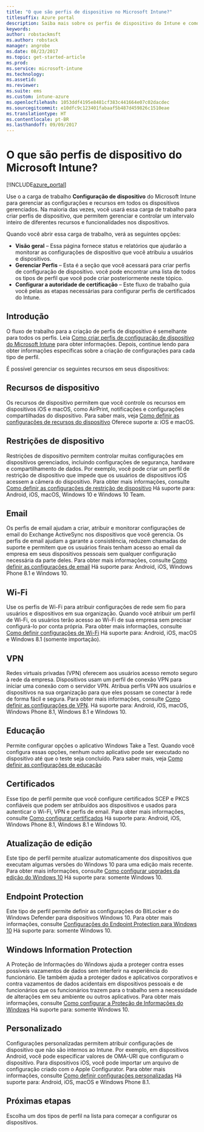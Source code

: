 ```yaml
---
title: "O que são perfis de dispositivo no Microsoft Intune?"
titlesuffix: Azure portal
description: Saiba mais sobre os perfis de dispositivo do Intune e como eles podem ajudar a gerenciar e proteger os dispositivos em sua empresa.
keywords: 
author: robstackmsft
ms.author: robstack
manager: angrobe
ms.date: 08/23/2017
ms.topic: get-started-article
ms.prod: 
ms.service: microsoft-intune
ms.technology: 
ms.assetid: 
ms.reviewer: 
ms.suite: ems
ms.custom: intune-azure
ms.openlocfilehash: 1053ddf4195e8481cf383c441664e07c02dacdec
ms.sourcegitcommit: e10dfc9c123401fabaaf5b487d459826c1510eae
ms.translationtype: HT
ms.contentlocale: pt-BR
ms.lasthandoff: 09/09/2017
---
```

# <a name="what-are-microsoft-intune-device-profiles"></a>O que são perfis de dispositivo do Microsoft Intune?

[!INCLUDE[azure_portal](./includes/azure_portal.md)]

Use o a carga de trabalho **Configuração de dispositivo** do Microsoft Intune para gerenciar as configurações e recursos em todos os dispositivos gerenciados. Na maioria das vezes, você usará essa carga de trabalho para criar perfis de dispositivo, que permitem gerenciar e controlar um intervalo inteiro de diferentes recursos e funcionalidades nos dispositivos.

Quando você abrir essa carga de trabalho, verá as seguintes opções:

- **Visão geral** – Essa página fornece status e relatórios que ajudarão a monitorar as configurações de dispositivo que você atribuiu a usuários e dispositivos.
- **Gerenciar Perfis** – Esta é a seção que você acessará para criar perfis de configuração de dispositivo. você pode encontrar uma lista de todos os tipos de perfil que você pode criar posteriormente neste tópico.
- **Configurar a autoridade de certificação** – Este fluxo de trabalho guia você pelas as etapas necessárias para configurar perfis de certificados do Intune.

## <a name="getting-started"></a>Introdução

O fluxo de trabalho para a criação de perfis de dispositivo é semelhante para todos os perfis. Leia [Como criar perfis de configuração de dispositivo do Microsoft Intune](device-profile-create.md) para obter informações. Depois, continue lendo para obter informações específicas sobre a criação de configurações para cada tipo de perfil.

É possível gerenciar os seguintes recursos em seus dispositivos:

## <a name="device-features"></a>Recursos de dispositivo

Os recursos de dispositivo permitem que você controle os recursos em dispositivos iOS e macOS, como AirPrint, notificações e configurações compartilhadas do dispositivo.
Para saber mais, veja [Como definir as configurações de recursos do dispositivo](device-features-configure.md) Oferece suporte a: iOS e macOS.

## <a name="device-restrictions"></a>Restrições de dispositivo
Restrições de dispositivo permitem controlar muitas configurações em dispositivos gerenciados, incluindo configurações de segurança, hardware e compartilhamento de dados. Por exemplo, você pode criar um perfil de restrição de dispositivo que impede que os usuários de dispositivos iOS acessem a câmera do dispositivo.
Para obter mais informações, consulte [Como definir as configurações de restrição de dispositivo](device-restrictions-configure.md) Há suporte para: Android, iOS, macOS, Windows 10 e Windows 10 Team.

## <a name="email"></a>Email
Os perfis de email ajudam a criar, atribuir e monitorar configurações de email do Exchange ActiveSync nos dispositivos que você gerencia. Os perfis de email ajudam a garante a consistência, reduzem chamadas de suporte e permitem que os usuários finais tenham acesso ao email da empresa em seus dispositivos pessoais sem qualquer configuração necessária da parte deles.
Para obter mais informações, consulte [Como definir as configurações de email](email-settings-configure.md) Há suporte para: Android, iOS, Windows Phone 8.1 e Windows 10.

## <a name="wi-fi"></a>Wi-Fi
Use os perfis de Wi-Fi para atribuir configurações de rede sem fio para usuários e dispositivos em sua organização. Quando você atribuir um perfil de Wi-Fi, os usuários terão acesso ao Wi-Fi de sua empresa sem precisar configurá-lo por conta própria.
Para obter mais informações, consulte [Como definir configurações de Wi-Fi](wi-fi-settings-configure.md) Há suporte para: Android, iOS, macOS e Windows 8.1 (somente importação).

## <a name="vpn"></a>VPN
Redes virtuais privadas (VPN) oferecem aos usuários acesso remoto seguro à rede da empresa. Dispositivos usam um perfil de conexão VPN para iniciar uma conexão com o servidor VPN. Atribua perfis VPN aos usuários e dispositivos na sua organização para que eles possam se conectar à rede de forma fácil e segura.
Para obter mais informações, consulte [Como definir as configurações de VPN](vpn-settings-configure.md).
Há suporte para: Android, iOS, macOS, Windows Phone 8.1, Windows 8.1 e Windows 10.

## <a name="education"></a>Educação
Permite configurar opções o aplicativo Windows Take a Test. Quando você configura essas opções, nenhum outro aplicativo pode ser executado no dispositivo até que o teste seja concluído.
Para saber mais, veja [Como definir as configurações de educação](education-settings-configure.md)

## <a name="certificates"></a>Certificados
Esse tipo de perfil permite que você configure certificados SCEP e PKCS confiáveis que podem ser atribuídos aos dispositivos e usados para autenticar o Wi-Fi, VPN e perfis de email.
Para obter mais informações, consulte [Como configurar certificados](certificates-configure.md) Há suporte para: Android, iOS, Windows Phone 8.1, Windows 8.1 e Windows 10.

## <a name="edition-upgrade"></a>Atualização de edição
Este tipo de perfil permite atualizar automaticamente dos dispositivos que executam algumas versões do Windows 10 para uma edição mais recente.
Para obter mais informações, consulte [Como configurar upgrades da edição do Windows 10](edition-upgrade-configure-windows-10.md) Há suporte para: somente Windows 10.

## <a name="endpoint-protection"></a>Endpoint Protection
Este tipo de perfil permite definir as configurações do BitLocker e do Windows Defender para dispositivos Windows 10.
Para obter mais informações, consulte [Configurações do Endpoint Protection para Windows 10](endpoint-protection-windows-10.md) Há suporte para: somente Windows 10.

## <a name="windows-information-protection"></a>Windows Information Protection
A Proteção de Informações do Windows ajuda a proteger contra esses possíveis vazamentos de dados sem interferir na experiência do funcionário. Ele também ajuda a proteger dados e aplicativos corporativos e contra vazamentos de dados acidentais em dispositivos pessoais e de funcionários que os funcionários trazem para o trabalho sem a necessidade de alterações em seu ambiente ou outros aplicativos.
Para obter mais informações, consulte [Como configurar a Proteção de Informações do Windows](windows-information-protection-configure.md) Há suporte para: somente Windows 10.

## <a name="custom"></a>Personalizado
Configurações personalizadas permitem atribuir configurações de dispositivo que não são internos ao Intune. Por exemplo, em dispositivos Android, você pode especificar valores de OMA-URI que configuram o dispositivo. Para dispositivos iOS, você pode importar um arquivo de configuração criado com o Apple Configurator.
Para obter mais informações, consulte [Como definir configurações personalizadas](custom-settings-configure.md) Há suporte para: Android, iOS, macOS e Windows Phone 8.1.

## <a name="next-steps"></a>Próximas etapas
Escolha um dos tipos de perfil na lista para começar a configurar os dispositivos.
